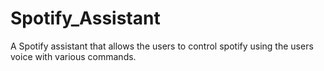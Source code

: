 # Spotify_Assistant
A Spotify assistant that allows the users to control spotify using the users voice with various commands.
